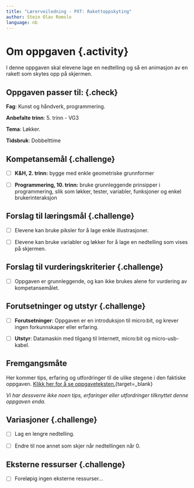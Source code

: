 ```yaml
---
title: "Lærerveiledning - PXT: Rakettoppskyting"
author: Stein Olav Romslo
language: nb
---
```



# Om oppgaven {.activity}

I denne oppgaven skal elevene lage en nedtelling og så en animasjon av en rakett
som skytes opp på skjermen.

## Oppgaven passer til: {.check}

__Fag__: Kunst og håndverk, programmering.

__Anbefalte trinn__: 5. trinn - VG3

__Tema__: Løkker.

__Tidsbruk__: Dobbelttime

## Kompetansemål {.challenge}

- [ ] __K&H, 2. trinn:__ bygge med enkle geometriske grunnformer

- [ ] __Programmering, 10. trinn:__ bruke grunnleggende prinsipper i
  programmering, slik som løkker, tester, variabler, funksjoner og enkel
  brukerinteraksjon

## Forslag til læringsmål {.challenge}

- [ ] Elevene kan bruke piksler for å lage enkle illustrasjoner.

- [ ] Elevene kan bruke variabler og løkker for å lage en nedtelling som vises
  på skjermen.

## Forslag til vurderingskriterier {.challenge}

- [ ] Oppgaven er grunnleggende, og kan ikke brukes alene for vurdering av
  kompetansemålet.

## Forutsetninger og utstyr {.challenge}

- [ ] __Forutsetninger__: Oppgaven er en introduksjon til micro:bit, og krever
  ingen forkunnskaper eller erfaring.

- [ ] __Utstyr__: Datamaskin med tilgang til Internett, micro:bit og
  micro-usb-kabel.

## Fremgangsmåte

Her kommer tips, erfaring og utfordringer til de ulike stegene i den faktiske
oppgaven. [Klikk her for å se
oppgaveteksten.](../pxt_rakettoppskytning/pxt_rakettoppskytning.html){target=_blank}

_Vi har dessverre ikke noen tips, erfaringer eller utfordringer tilknyttet denne
oppgaven enda._

## Variasjoner {.challenge}

- [ ] Lag en lengre nedtelling.

- [ ] Endre til noe annet som skjer når nedtellingen når 0.

## Eksterne ressurser {.challenge}

- [ ] Foreløpig ingen eksterne ressurser...
